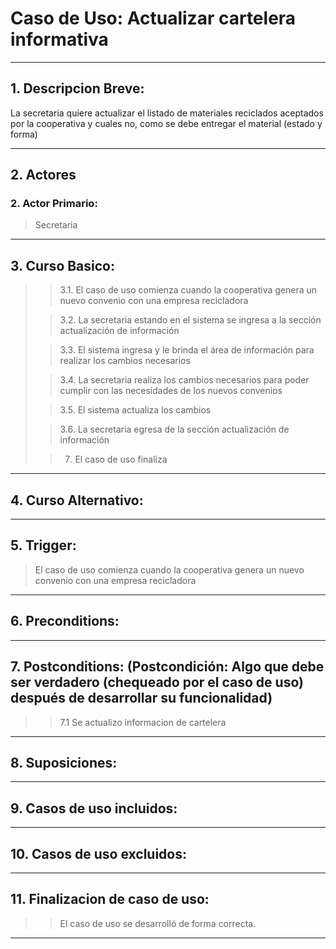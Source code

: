 ﻿# Caso de Uso: Actualizar cartelera informativa

***

## 1. Descripcion Breve:
La secretaria quiere actualizar el listado de materiales reciclados aceptados por la cooperativa y cuales no, como se debe entregar el material (estado y forma)

***
## 2. Actores
### 2. Actor Primario:
>Secretaria

***

## 3. Curso Basico:
>
>>3.1. El caso de uso comienza cuando la cooperativa genera un nuevo convenio con una empresa recicladora
>
>>3.2. La secretaria estando en el sistema se ingresa a la sección actualización de información
>
>>3.3. El sistema ingresa y le brinda el área de información para realizar los cambios necesarios
>
>>3.4. La secretaria realiza los cambios necesarios para poder cumplir con las necesidades de los nuevos convenios
>
>>3.5. El sistema actualiza los cambios
>
>>3.6. La secretaria egresa de la sección actualización de información
>
>>7. El caso de uso finaliza

***

## 4. Curso Alternativo:

***

## 5. Trigger:
>El caso de uso comienza cuando la cooperativa genera un nuevo convenio con una empresa recicladora

***

## 6. Preconditions:

***

## 7. Postconditions: (Postcondición: Algo que debe ser verdadero (chequeado por el caso de uso) después de desarrollar su funcionalidad)
>
>> 7.1 Se actualizo informacion de cartelera

***

## 8. Suposiciones:

***

## 9. Casos de uso incluidos:

***

## 10. Casos de uso excluidos:

***

## 11. Finalizacion de caso de uso:
>
>> El caso de uso se desarrolló de forma correcta.  

***
